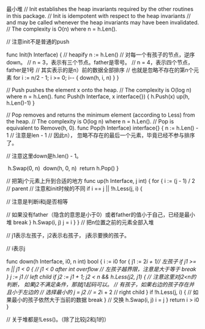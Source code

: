 最小堆
// Init establishes the heap invariants required by the other routines in this package.
// Init is idempotent with respect to the heap invariants
// and may be called whenever the heap invariants may have been invalidated.
// The complexity is O(n) where n = h.Len().



// 注意init不是普通的push

func Init(h Interface) {
	// heapify
	n := h.Len()
// 对每一个有孩子的节点，逆序down。
// n = 3，表示有三个节点。father是零号。
// n = 4，表示四个节点，father是1号
// 其实表示的是n）前的数据全部排序
// 也就是忽略不存在的第n个元素
	for i := n/2 - 1; i >= 0; i-- {
		down(h, i, n)
	}
}

// Push pushes the element x onto the heap.
// The complexity is O(log n) where n = h.Len().
func Push(h Interface, x interface{}) {
	h.Push(x)
	up(h, h.Len()-1)
}

// Pop removes and returns the minimum element (according to Less) from the heap.
// The complexity is O(log n) where n = h.Len().
// Pop is equivalent to Remove(h, 0).
func Pop(h Interface) interface{} {
	n := h.Len() - 1
// 注意是len - 1
// 因此n）， 忽略不存在的最后一个元素，毕竟已经不参与排序了。

// 注意这里down是h.len() - 1。

​	h.Swap(0, n)
​	down(h, 0, n)
​	return h.Pop()
}

// 把第j个元素上升到合适的地方
func up(h Interface, j int) {
	for {
		i := (j - 1) / 2 // parent
// 注意和init时候的不同
		if i == j || !h.Less(j, i) {

// 注意是判断i和j是否相等

// 如果没有father（隐含的意思是小于0）或者father的值小于自己，已经是最小堆
			break
		}
		h.Swap(i, j)
		j = i
	}
}
// 把n位置之前的元素全部入堆

// j1表示左孩子，j2表示右孩子， j表示要换的孩子。

// i表示j

func down(h Interface, i0, n int) bool {
	i := i0
	for {
		j1 := 2*i + 1// 左孩子
		if j1 >= n || j1 < 0 { // j1 < 0 after int overflow
// 左孩子越界限，注意是大于等于
			break
		}
		j := j1 // left child
		if j2 := j1 + 1; j2 < n && h.Less(j2, j1) { // 注意这里对j2<n的判断， 如果j2不满足条件，那就j1起码可以。
// 有孩子，如果右边的孩子存在并且小于左边的
// 选择最小的
			j = j2 // = 2*i + 2  // right child
		}
		if !h.Less(j, i) {
// 如果最小的孩子依然大于当前的数据
			break
		}
// 交换
		h.Swap(i, j)
		i = j
	}
	return i > i0
}

// 关于堆都是!Less()。（除了比较j2和j1的）